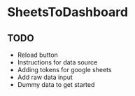 # SheetsToDashboard

## TODO

- Reload button
- Instructions for data source
- Adding tokens for google sheets
- Add raw data input
- Dummy data to get started